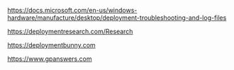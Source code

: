 https://docs.microsoft.com/en-us/windows-hardware/manufacture/desktop/deployment-troubleshooting-and-log-files

https://deploymentresearch.com/Research

https://deploymentbunny.com

https://www.gpanswers.com